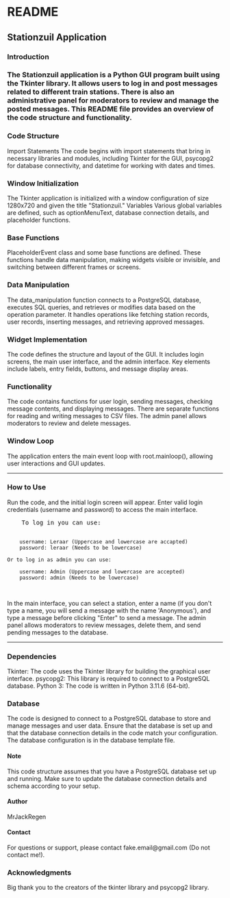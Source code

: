 <h1>README</h1>

<h2>Stationzuil Application</h2>
    
<h3>Introduction<h3>
<p>
The Stationzuil application is a Python GUI program built using the Tkinter library. It allows users to log in and post messages related to different train stations. There is also an administrative panel for moderators to review and manage the posted messages. This README file provides an overview of the code structure and functionality.
</p>
<h3>Code Structure</h3>
<p>
Import Statements
The code begins with import statements that bring in necessary libraries and modules, including Tkinter for the GUI, psycopg2 for database connectivity, and datetime for working with dates and times.
</p>
<h3>Window Initialization</h3>
<p>
The Tkinter application is initialized with a window configuration of size 1280x720 and given the title "Stationzuil."
Variables
Various global variables are defined, such as optionMenuText, database connection details, and placeholder functions.
</p>
<h3>Base Functions</h3>
<p>
PlaceholderEvent class and some base functions are defined. These functions handle data manipulation, making widgets visible or invisible, and switching between different frames or screens.
</p>
<h3>Data Manipulation</h3>
<p>
The data_manipulation function connects to a PostgreSQL database, executes SQL queries, and retrieves or modifies data based on the operation parameter. It handles operations like fetching station records, user records, inserting messages, and retrieving approved messages.
</p>
<h3>Widget Implementation</h3>
<p>
The code defines the structure and layout of the GUI. It includes login screens, the main user interface, and the admin interface. Key elements include labels, entry fields, buttons, and message display areas.
</p>
<h3>Functionality</h3>
<p>
The code contains functions for user login, sending messages, checking message contents, and displaying messages. There are separate functions for reading and writing messages to CSV files. The admin panel allows moderators to review and delete messages.
</p>
<h3>Window Loop</h3>
<p>
The application enters the main event loop with root.mainloop(), allowing user interactions and GUI updates.
</p>
<HR>
<h3>How to Use</h3>
<p>
Run the code, and the initial login screen will appear.
Enter valid login credentials (username and password) to access the main interface.
<PRE>
    To log in you can use:

        username: Leraar (Uppercase and lowercase are accapted)
        password: leraar (Needs to be lowercase)

    Or to log in as admin you can use:

        username: Admin (Uppercase and lowercase are accepted)
        password: admin (Needs to be lowercase)

</PRE>
In the main interface, you can select a station, enter a name (if you don't type a name, you will send a message with the name 'Anonymous'), and type a message before clicking "Enter" to send a message.
The admin panel allows moderators to review messages, delete them, and send pending messages to the database.
</p>
<HR>
<h3>Dependencies</h3>
<p>
Tkinter: The code uses the Tkinter library for building the graphical user interface.
psycopg2: This library is required to connect to a PostgreSQL database.
Python 3: The code is written in Python 3.11.6 (64-bit).
</p>
<h3>Database</h3>
<p>
The code is designed to connect to a PostgreSQL database to store and manage messages and user data. Ensure that the database is set up and that the database connection details in the code match your configuration. The database configuration is in the database template file.
</p>
<h4>Note</h4>
<p>
This code structure assumes that you have a PostgreSQL database set up and running. Make sure to update the database connection details and schema according to your setup.
</p>
<h4>Author</h4>
<p>
MrJackRegen
</p>
<h4>Contact</h4>
<p>
For questions or support, please contact fake.email@gmail.com (Do not contact me!).
</p>
<h3>Acknowledgments</h3>
<p>
Big thank you to the creators of the tkinter library and psycopg2 library.
</p>